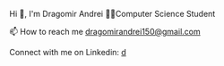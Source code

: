 Hi 👋, I'm Dragomir Andrei
👨‍💻Computer Science Student

📫 How to reach me dragomirandrei150@gmail.com

Connect with me on Linkedin:
[d](https://www.linkedin.com/in/dragomir-andrei14/)
